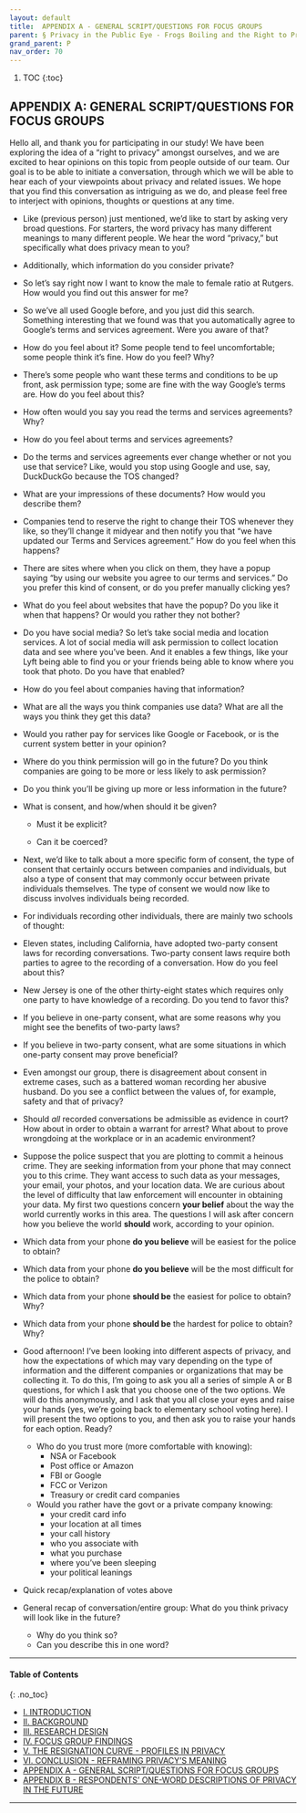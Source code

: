 ```yaml
---
layout: default
title:  APPENDIX A - GENERAL SCRIPT/QUESTIONS FOR FOCUS GROUPS 
parent: § Privacy in the Public Eye - Frogs Boiling and the Right to Privacy  
grand_parent: P 
nav_order: 70 
---
```

<style>
.dont-break-out {
  /* These are technically the same, but use both */
  overflow-wrap: break-word;
  word-wrap: break-word;

     -ms-word-break: break-all;
  /* This is the dangerous one in WebKit, as it breaks things wherever */
  word-break: break-all;
  /* Instead use this non-standard one: */
  word-break: break-word;
}

.youtube-container {
    position: relative;
    width: 100%;
    height: 0;
    padding-bottom: 56.25%;
}
.youtube-video {
    position: absolute;
    top: 0;
    left: 0;
    width: 100%;
    height: 100%;
}

</style>

<div class="dont-break-out" markdown="1">

1. TOC
{:toc}

## APPENDIX A: GENERAL SCRIPT/QUESTIONS FOR FOCUS GROUPS

Hello all, and thank you for participating in our study! We have been exploring the idea of a “right to privacy” amongst ourselves, and we are excited to hear opinions on this topic from people outside of our team. Our goal is to be able to initiate a conversation, through which we will be able to hear each of your viewpoints about privacy and related issues. We hope that you find this conversation as intriguing as we do, and please feel free to interject with opinions, thoughts or questions at any time.

- Like (previous person) just mentioned, we’d like to start by asking very broad questions. For starters, the word privacy has many different meanings to many different people. We hear the word “privacy,” but specifically what does privacy mean to you?

- Additionally, which information do you consider private? 

- So let’s say right now I want to know the male to female ratio at Rutgers. How would you find out this answer for me? 

- So we’ve all used Google before, and you just did this search. Something interesting that we found was that you automatically agree to Google’s terms and services agreement. Were you aware of that? 

- How do you feel about it? Some people tend to feel uncomfortable; some people think it’s fine. How do you feel? Why? 

- There’s some people who want these terms and conditions to be up front, ask permission type; some are fine with the way Google’s terms are. How do you feel about this?

- How often would you say you read the terms and services agreements? Why? 

- How do you feel about terms and services agreements?

- Do the terms and services agreements ever change whether or not you use that service? Like, would you stop using Google and use, say, DuckDuckGo because the TOS changed?

- What are your impressions of these documents? How would you describe them? 

- Companies tend to reserve the right to change their TOS whenever they like, so they’ll change it midyear and then notify you that “we have updated our Terms and Services agreement.” How do you feel when this happens?

- There are sites where when you click on them, they have a popup saying “by using our website you agree to our terms and services.” Do you prefer this kind of consent, or do you prefer manually clicking yes?

- What do you feel about websites that have the popup? Do you like it when that happens? Or would you rather they not bother? 

- Do you have social media? So let’s take social media and location services. A lot of social media will ask permission to collect location data and see where you’ve been. And it enables a few things, like your Lyft being able to find you or your friends being able to know where you took that photo. Do you have that enabled? 

- How do you feel about companies having that information? 

- What are all the ways you think companies use data? What are all the ways you think they get this data? 

- Would you rather pay for services like Google or Facebook, or is the current system better in your opinion? 

- Where do you think permission will go in the future? Do you think companies are going to be more or less likely to ask permission? 

- Do you think you’ll be giving up more or less information in the future? 

- What is consent, and how/when should it be given? 

  - Must it be explicit? 

  - Can it be coerced?

- Next, we’d like to talk about a more specific form of consent, the type of consent that certainly occurs between companies and individuals, but also a type of consent that may commonly occur between private individuals themselves. The type of consent we would now like to discuss involves individuals being recorded. 

- For individuals recording other individuals, there are mainly two schools of thought:

- Eleven states, including California, have adopted two-party consent laws for recording conversations. Two-party consent laws require both parties to agree to the recording of a conversation. How do you feel about this? 

- New Jersey is one of the other thirty-eight states which requires only one party to have knowledge of a recording. Do you tend to favor this? 

- If you believe in one-party consent, what are some reasons why you might see the benefits of two-party laws? 

- If you believe in two-party consent, what are some situations in which one-party consent may prove beneficial?

- Even amongst our group, there is disagreement about consent in extreme cases, such as a battered woman recording her abusive husband. Do you see a conflict between the values of, for example, safety and that of privacy? 

- Should *all* recorded conversations be admissible as evidence in court? How about in order to obtain a warrant for arrest? What about to prove wrongdoing at the workplace or in an academic environment?

- Suppose the police suspect that you are plotting to commit a heinous crime. They are seeking information from your phone that may connect you to this crime. They want access to such data as your messages, your email, your photos, and your location data. We are curious about the level of difficulty that law enforcement will encounter in obtaining your data. My first two questions concern **your belief** about the way the world currently works in this area. The questions I will ask after concern how you believe the world **should** work, according to your opinion.

- Which data from your phone **do you believe** will be easiest for the police to obtain? 

- Which data from your phone **do you believe** will be the most difficult for the police to obtain? 

- Which data from your phone **should be** the easiest for police to obtain? Why? 

- Which data from your phone **should be** the hardest for police to obtain? Why?

- Good afternoon! I’ve been looking into different aspects of privacy, and how the expectations of which may vary depending on the type of information and the different companies or organizations that may be collecting it. To do this, I’m going to ask you all a series of simple A or B questions, for which I ask that you choose one of the two options. We will do this anonymously, and I ask that you all close your eyes and raise your hands (yes, we’re going back to elementary school voting here). I will present the two options to you, and then ask you to raise your hands for each option. Ready?

  - Who do you trust more (more comfortable with knowing):
    - NSA or Facebook
    - Post office or Amazon
    - FBI or Google
    - FCC or Verizon
    - Treasury or credit card companies
  - Would you rather have the govt or a private company knowing:
    - your credit card info
    - your location at all times 
    - your call history
    - who you associate with
    - what you purchase
    - where you’ve been sleeping
    - your political leanings
- Quick recap/explanation of votes above
- General recap of conversation/entire group: What do you think privacy will look like in the future?
  - Why do you think so?
  - Can you describe this in one word?

***

#### Table of Contents
{: .no_toc}

<ul><li> <a href="/docs/P/Privacy-in-the-Public-Eye%20-Frogs-Boiling-and-the-Right-to-Privacy-1/">I. INTRODUCTION</a></li><li> <a href="/docs/P/Privacy-in-the-Public-Eye%20-Frogs-Boiling-and-the-Right-to-Privacy-2/">II. BACKGROUND</a></li><li> <a href="/docs/P/Privacy-in-the-Public-Eye%20-Frogs-Boiling-and-the-Right-to-Privacy-3/">III. RESEARCH DESIGN</a></li><li> <a href="/docs/P/Privacy-in-the-Public-Eye%20-Frogs-Boiling-and-the-Right-to-Privacy-4/">IV. FOCUS GROUP FINDINGS</a></li><li> <a href="/docs/P/Privacy-in-the-Public-Eye%20-Frogs-Boiling-and-the-Right-to-Privacy-5/">V. THE RESIGNATION CURVE - PROFILES IN PRIVACY</a></li><li> <a href="/docs/P/Privacy-in-the-Public-Eye%20-Frogs-Boiling-and-the-Right-to-Privacy-6/">VI. CONCLUSION - REFRAMING PRIVACY’S MEANING</a></li><li> <a href="/docs/P/Privacy-in-the-Public-Eye%20-Frogs-Boiling-and-the-Right-to-Privacy-7/">APPENDIX A - GENERAL SCRIPT/QUESTIONS FOR FOCUS GROUPS</a></li><li> <a href="/docs/P/Privacy-in-the-Public-Eye%20-Frogs-Boiling-and-the-Right-to-Privacy-8/">APPENDIX B - RESPONDENTS’ ONE-WORD DESCRIPTIONS OF PRIVACY IN THE FUTURE</a></li></ul>

***

</div>
